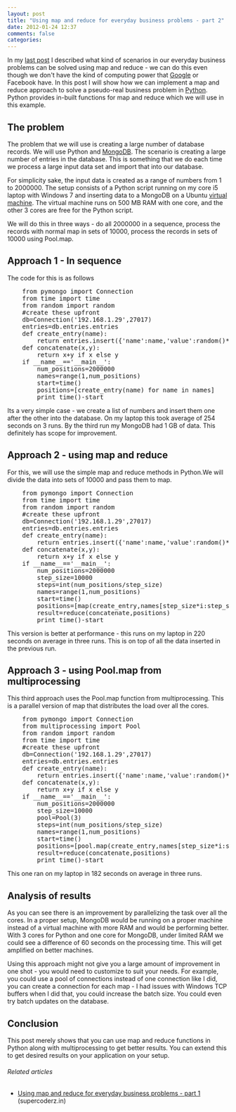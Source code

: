```yaml
---
layout: post
title: "Using map and reduce for everyday business problems - part 2"
date: 2012-01-24 12:37
comments: false
categories:
---
```


In my <a title="map reduce part 1" href="http://supercoderz.in/2012/01/21/using-map-and-reduce-for-everyday-business-problems-part-1/">last post</a> I described what kind of scenarios in our everyday business problems can be solved using map and reduce - we can do this even though we don't have the kind of computing power that <a class="zem_slink" title="Google" href="http://google.com" rel="homepage">Google</a> or Facebook have. In this post I will show how we can implement a map and reduce approach to solve a pseudo-real business problem in <a class="zem_slink" title="Python (programming language)" href="http://www.python.org/" rel="homepage">Python</a>. Python provides in-built functions for map and reduce which we will use in this example.

<!--more-->
<h2>The problem</h2>
The problem that we will use is creating a large number of database records. We will use Python and <a class="zem_slink" title="MongoDB" href="http://www.mongodb.org/" rel="homepage">MongoDB</a>. The scenario is creating a large number of entries in the database. This is something that we do each time we process a large input data set and import that into our database.

For simplicity sake, the input data is created as a range of numbers from 1 to 2000000. The setup consists of a Python script running on my core i5 laptop with Windows 7 and inserting data to a MongoDB on a Ubuntu <a class="zem_slink" title="Virtual machine" href="http://en.wikipedia.org/wiki/Virtual_machine" rel="wikipedia">virtual machine</a>. The virtual machine runs on 500 MB RAM with one core, and the other 3 cores are free for the Python script.

We will do this in three ways - do all 2000000 in a sequence, process the records with normal map in sets of 10000, process the records in sets of 10000 using Pool.map.
<h2>Approach 1 - In sequence</h2>
The code for this is as follows
<pre>    from pymongo import Connection
    from time import time
    from random import random
    #create these upfront
    db=Connection('192.168.1.29',27017)
    entries=db.entries.entries
    def create_entry(name):
        return entries.insert({'name':name,'value':random()*100})
    def concatenate(x,y):
        return x+y if x else y
    if __name__=='__main__':
        num_positions=2000000
        names=range(1,num_positions)
        start=time()
        positions=[create_entry(name) for name in names]
        print time()-start</pre>
Its a very simple case - we create a list of numbers and insert them one after the other into the database. On my laptop this took average of 254 seconds on 3 runs. By the third run my MongoDB had 1 GB of data. This definitely has scope for improvement.
<h2>Approach 2 - using map and reduce</h2>
For this, we will use the simple map and reduce methods in Python.We will divide the data into sets of 10000 and pass them to map.
<pre>    from pymongo import Connection
    from time import time
    from random import random
    #create these upfront
    db=Connection('192.168.1.29',27017)
    entries=db.entries.entries
    def create_entry(name):
        return entries.insert({'name':name,'value':random()*100})
    def concatenate(x,y):
        return x+y if x else y
    if __name__=='__main__':
        num_positions=2000000
        step_size=10000
        steps=int(num_positions/step_size)
        names=range(1,num_positions)
        start=time()
        positions=[map(create_entry,names[step_size*i:step_size*(i+1)]) for i in range(0,steps)]
        result=reduce(concatenate,positions)
        print time()-start</pre>
This version is better at performance - this runs on my laptop in 220 seconds on average in three runs. This is on top of all the data inserted in the previous run.
<h2>Approach 3 - using Pool.map from multiprocessing</h2>
This third approach uses the Pool.map function from multiprocessing. This is a parallel version of map that distributes the load over all the cores.
<pre>    from pymongo import Connection
    from multiprocessing import Pool
    from random import random
    from time import time
    #create these upfront
    db=Connection('192.168.1.29',27017)
    entries=db.entries.entries
    def create_entry(name):
        return entries.insert({'name':name,'value':random()*100})
    def concatenate(x,y):
        return x+y if x else y
    if __name__=='__main__':
        num_positions=2000000
        step_size=10000
        pool=Pool(3)
        steps=int(num_positions/step_size)
        names=range(1,num_positions)
        start=time()
        positions=[pool.map(create_entry,names[step_size*i:step_size*(i+1)]) for i in range(0,steps)]
        result=reduce(concatenate,positions)
        print time()-start</pre>
This one ran on my laptop in 182 seconds on average in three runs.
<h2>Analysis of results</h2>
As you can see there is an improvement by parallelizing the task over all the cores. In a proper setup, MongoDB would be running on a proper machine instead of a virtual machine with more RAM and would be performing better. With 3 cores for Python and one core for MongoDB, under limited RAM we could see a difference of 60 seconds on the processing time. This will get amplified on better machines.

Using this approach might not give you a large amount of improvement in one shot - you would need to customize to suit your needs. For example, you could use a pool of connections instead of one connection like I did, you can create a connection for each map - I had issues with Windows TCP buffers when I did that, you could increase the batch size. You could even try batch updates on the database.
<h2>Conclusion</h2>
This post merely shows that you can use map and reduce functions in Python along with multiprocessing to get better results. You can extend this to get desired results on your application on your setup.
<h6 class="zemanta-related-title" style="font-size:1em;">Related articles</h6>
<ul class="zemanta-article-ul">
	<li class="zemanta-article-ul-li"><a href="http://supercoderz.in/2012/01/21/using-map-and-reduce-for-everyday-business-problems-part-1/">Using map and reduce for everyday business problems - part 1</a> (supercoderz.in)</li>
</ul>